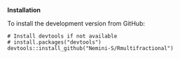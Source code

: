 **Installation**

To install the development version from GitHub:
```{r}
# Install devtools if not available
# install.packages("devtools")
devtools::install_github("Nemini-S/Rmultifractional")
```

